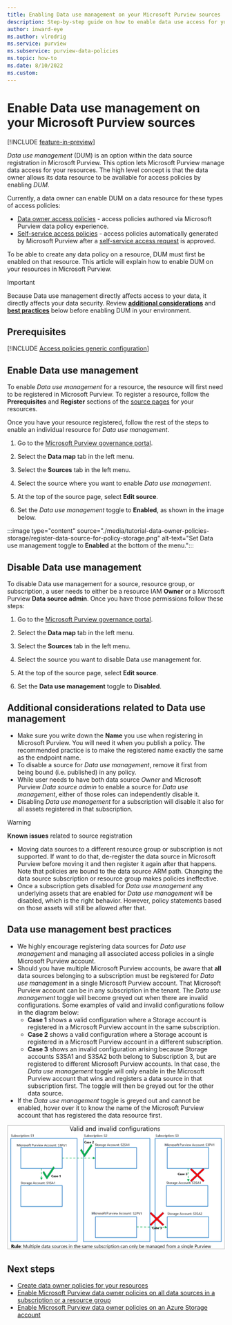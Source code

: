 ```yaml
---
title: Enabling Data use management on your Microsoft Purview sources
description: Step-by-step guide on how to enable data use access for your registered sources.
author: inward-eye
ms.author: vlrodrig
ms.service: purview
ms.subservice: purview-data-policies
ms.topic: how-to
ms.date: 8/10/2022
ms.custom:
---
```


# Enable Data use management on your Microsoft Purview sources

[!INCLUDE [feature-in-preview](includes/feature-in-preview.md)]

*Data use management* (DUM) is an option within the data source registration in Microsoft Purview. This option lets Microsoft Purview manage data access for your resources. The high level concept is that the data owner allows its data resource to be available for access policies by enabling *DUM*. 

Currently, a data owner can enable DUM on a data resource for these types of access policies:

* [Data owner access policies](concept-policies-data-owner.md) - access policies authored via Microsoft Purview data policy experience.
* [Self-service access policies](concept-self-service-data-access-policy.md) - access policies automatically generated by Microsoft Purview after a [self-service access request](how-to-request-access.md) is approved.

To be able to create any data policy on a resource, DUM must first be enabled on that resource. This article will explain how to enable DUM on your resources in Microsoft Purview.

>[!IMPORTANT]
>Because Data use management directly affects access to your data, it directly affects your data security. Review [**additional considerations**](#additional-considerations-related-to-data-use-management) and [**best practices**](#data-use-management-best-practices) below before enabling DUM in your environment.

## Prerequisites
[!INCLUDE [Access policies generic configuration](./includes/access-policies-configuration-generic.md)]

## Enable Data use management

To enable *Data use management* for a resource, the resource will first need to be registered in Microsoft Purview.
To register a resource, follow the **Prerequisites** and **Register** sections of the [source pages](azure-purview-connector-overview.md) for your resources.

Once you have your resource registered, follow the rest of the steps to enable an individual resource for *Data use management*.

1. Go to the [Microsoft Purview governance portal](https://web.purview.azure.com/resource/).

1. Select the **Data map** tab in the left menu.

1. Select the **Sources** tab in the left menu.

1. Select the source where you want to enable *Data use management*.

1. At the top of the source page, select **Edit source**.

1. Set the *Data use management* toggle to **Enabled**, as shown in the image below.

:::image type="content" source="./media/tutorial-data-owner-policies-storage/register-data-source-for-policy-storage.png" alt-text="Set Data use management toggle to **Enabled** at the bottom of the menu.":::

## Disable Data use management

To disable Data use management for a source, resource group, or subscription, a user needs to either be a resource IAM **Owner** or a Microsoft Purview **Data source admin**. Once you have those permissions follow these steps:

1. Go to the [Microsoft Purview governance portal](https://web.purview.azure.com/resource/).

1. Select the **Data map** tab in the left menu.

1. Select the **Sources** tab in the left menu.

1. Select the source you want to disable Data use management for.

1. At the top of the source page, select **Edit source**.

1. Set the **Data use management** toggle to **Disabled**.

## Additional considerations related to Data use management
- Make sure you write down the **Name** you use when registering in Microsoft Purview. You will need it when you publish a policy. The recommended practice is to make the registered name exactly the same as the endpoint name.
- To disable a source for *Data use management*, remove it first from being bound (i.e. published) in any policy.
- While user needs to have both data source *Owner* and Microsoft Purview *Data source admin* to enable a source for *Data use management*, either of those roles can independently disable it.
- Disabling *Data use management* for a subscription will disable it also for all assets registered in that subscription.

> [!WARNING]
> **Known issues** related to source registration
> - Moving data sources to a different resource group or subscription is not supported. If want to do that, de-register the data source in Microsoft Purview before moving it and then register it again after that happens. Note that policies are bound to the data source ARM path. Changing the data source subscription or resource group makes policies ineffective.
> - Once a subscription gets disabled for *Data use management* any underlying assets that are enabled for *Data use management* will be disabled, which is the right behavior. However, policy statements based on those assets will still be allowed after that.

## Data use management best practices
- We highly encourage registering data sources for *Data use management* and managing all associated access policies in a single Microsoft Purview account.
- Should you have multiple Microsoft Purview accounts, be aware that **all** data sources belonging to a subscription must be registered for *Data use management* in a single Microsoft Purview account. That Microsoft Purview account can be in any subscription in the tenant. The *Data use management* toggle will become greyed out when there are invalid configurations. Some examples of valid and invalid configurations follow in the diagram below:
    - **Case 1** shows a valid configuration where a Storage account is registered in a Microsoft Purview account in the same subscription.
    - **Case 2** shows a valid configuration where a Storage account is registered in a Microsoft Purview account in a different subscription. 
    - **Case 3** shows an invalid configuration arising because Storage accounts S3SA1 and S3SA2 both belong to Subscription 3, but are registered to different Microsoft Purview accounts. In that case, the *Data use management* toggle will only enable in the Microsoft Purview account that wins and registers a data source in that subscription first. The toggle will then be greyed out for the other data source.
- If the *Data use management* toggle is greyed out and cannot be enabled, hover over it to know the name of the Microsoft Purview account that has registered the data resource first.

![Diagram shows valid and invalid configurations when using multiple Microsoft Purview accounts to manage policies.](./media/how-to-policies-data-owner-authoring-generic/valid-and-invalid-configurations.png)

## Next steps

- [Create data owner policies for your resources](how-to-policies-data-owner-authoring-generic.md)
- [Enable Microsoft Purview data owner policies on all data sources in a subscription or a resource group](./how-to-policies-data-owner-resource-group.md)
- [Enable Microsoft Purview data owner policies on an Azure Storage account](./how-to-policies-data-owner-storage.md)
